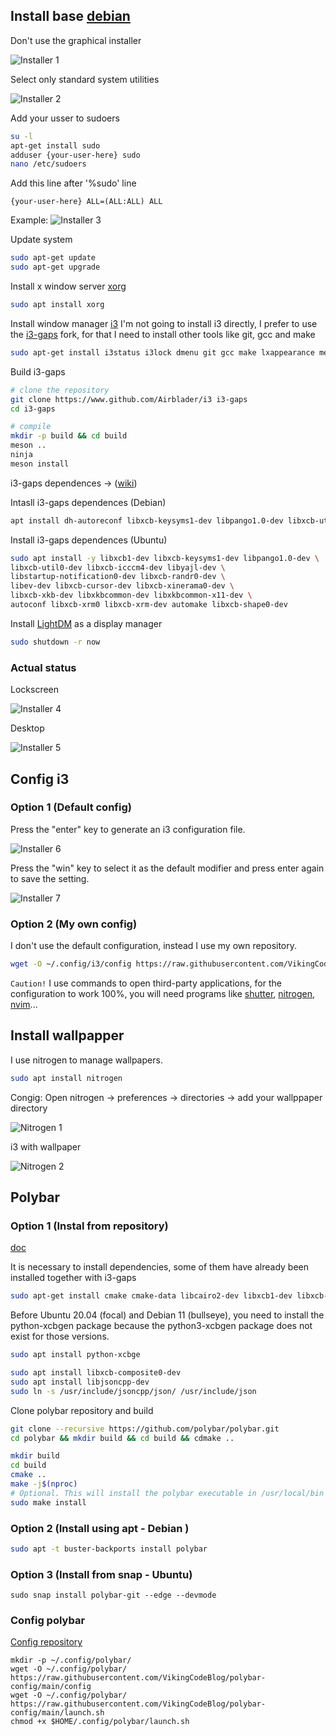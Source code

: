 ## Install base [debian](https://www.debian.org/)

Don't use the graphical installer

![Installer 1](./img/screenshot1.png)

Select only standard system utilities

![Installer 2](./img/screenshot2.png)

Add your usser to sudoers
```bash
su -l
apt-get install sudo
adduser {your-user-here} sudo
nano /etc/sudoers
```

Add this line after '%sudo' line
```
{your-user-here} ALL=(ALL:ALL) ALL
```
Example:
![Installer 3](./img/screenshot3.png)

Update system
```bash
sudo apt-get update
sudo apt-get upgrade
```

Install x window server [xorg](https://es.wikipedia.org/wiki/X.Org_Server)
```bash
sudo apt install xorg
```

Install window manager [i3](https://i3wm.org/)
I'm not going to install i3 directly, I prefer to use the [i3-gaps](https://github.com/Airblader/i3) fork, for that I need to install other tools like git, gcc and make

```bash
sudo apt-get install i3status i3lock dmenu git gcc make lxappearance meson
```

Build i3-gaps

```bash
# clone the repository
git clone https://www.github.com/Airblader/i3 i3-gaps
cd i3-gaps

# compile
mkdir -p build && cd build
meson ..
ninja
meson install
```

i3-gaps dependences -> ([wiki](https://github.com/Airblader/i3/wiki/Building-from-source))

Intasll i3-gaps dependences (Debian)

```bash
apt install dh-autoreconf libxcb-keysyms1-dev libpango1.0-dev libxcb-util0-dev xcb libxcb1-dev libxcb-icccm4-dev libyajl-dev libev-dev libxcb-xkb-dev libxcb-cursor-dev libxkbcommon-dev libxcb-xinerama0-dev libxkbcommon-x11-dev libstartup-notification0-dev libxcb-randr0-dev libxcb-xrm0 libxcb-xrm-dev libxcb-shape0 libxcb-shape0-dev
```
Install i3-gaps dependences (Ubuntu)

```bash
sudo apt install -y libxcb1-dev libxcb-keysyms1-dev libpango1.0-dev \
libxcb-util0-dev libxcb-icccm4-dev libyajl-dev \
libstartup-notification0-dev libxcb-randr0-dev \
libev-dev libxcb-cursor-dev libxcb-xinerama0-dev \
libxcb-xkb-dev libxkbcommon-dev libxkbcommon-x11-dev \
autoconf libxcb-xrm0 libxcb-xrm-dev automake libxcb-shape0-dev
```


Install [LightDM](https://github.com/canonical/lightdm) as a display manager

```bash
sudo shutdown -r now
```

### Actual status

Lockscreen

![Installer 4](./img/screenshot4.png)

Desktop

![Installer 5](./img/screenshot5.png)

## Config i3

### Option 1 (Default config)
Press the "enter" key to generate an i3 configuration file.

![Installer 6](./img/screenshot6.png)

Press the "win" key to select it as the default modifier and press enter again to save the setting.

![Installer 7](./img/screenshot7.png)

### Option 2 (My own config)

I don't use the default configuration, instead I use my own repository.

```bash
wget -O ~/.config/i3/config https://raw.githubusercontent.com/VikingCodeBlog/i3-config/main/config
```
`Caution!` I use commands to open third-party applications, for the configuration to work 100%, you will need programs like [shutter](https://snapcraft.io/install/shutter/debian), [nitrogen](https://packages.debian.org/stretch/x11/nitrogen), [nvim](https://neovim.io/)...

## Install wallpapper

I use nitrogen to manage wallpapers.

```bash
sudo apt install nitrogen
```
Congig:
Open nitrogen -> preferences -> directories -> add your wallppaper directory

![Nitrogen 1](./img/screenshot8.png)

i3 with wallpaper

![Nitrogen 2](./img/screenshot9.png)

## Polybar

### Option 1 (Instal from repository)
[doc](https://github.com/polybar/polybar/wiki/Compiling)

It is necessary to install dependencies, some of them have already been installed together with i3-gaps

```bash
sudo apt-get install cmake cmake-data libcairo2-dev libxcb1-dev libxcb-ewmh-dev libxcb-icccm4-dev libxcb-image0-dev libxcb-randr0-dev libxcb-util0-dev libxcb-xkb-dev pkg-config python3-xcbgen xcb-proto libxcb-xrm-dev libasound2-dev libmpdclient-dev libiw-dev libcurl4-openssl-dev libpulse-dev python3-sphinx
```
Before Ubuntu 20.04 (focal) and Debian 11 (bullseye), you need to install the python-xcbgen package because the python3-xcbgen package does not exist for those versions.

```bash
sudo apt install python-xcbge
```

```bash
sudo apt install libxcb-composite0-dev
sudo apt install libjsoncpp-dev
sudo ln -s /usr/include/jsoncpp/json/ /usr/include/json
```

Clone polybar repository and build

```bash
git clone --recursive https://github.com/polybar/polybar.git
cd polybar && mkdir build && cd build && cdmake ..
```

```bash
mkdir build
cd build
cmake ..
make -j$(nproc)
# Optional. This will install the polybar executable in /usr/local/bin
sudo make install
```

### Option 2 (Install using apt - Debian )
```bash
sudo apt -t buster-backports install polybar
```

### Option 3 (Install from snap - Ubuntu)
```
sudo snap install polybar-git --edge --devmode
```

### Config polybar
[Config repository](https://github.com/VikingCodeBlog/polybar-config)
```
mkdir -p ~/.config/polybar/
wget -O ~/.config/polybar/ https://raw.githubusercontent.com/VikingCodeBlog/polybar-config/main/config
wget -O ~/.config/polybar/ https://raw.githubusercontent.com/VikingCodeBlog/polybar-config/main/launch.sh
chmod +x $HOME/.config/polybar/launch.sh
```

